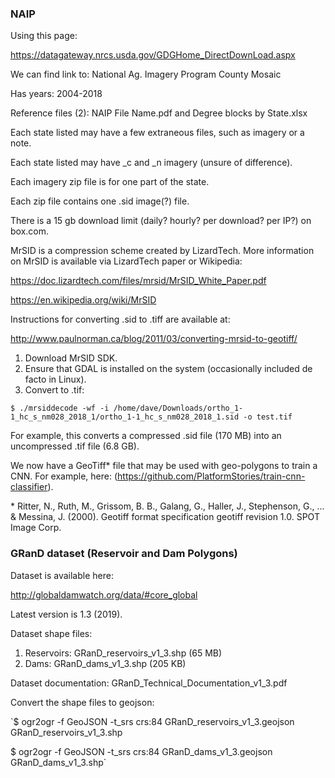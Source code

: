 ### NAIP

Using this page:

https://datagateway.nrcs.usda.gov/GDGHome_DirectDownLoad.aspx

We can find link to: National Ag. Imagery Program County Mosaic

Has years: 2004-2018

Reference files (2): NAIP File Name.pdf and Degree blocks by State.xlsx

Each state listed may have a few extraneous files, such as imagery or a note.

Each state listed may have _c and _n imagery (unsure of difference).

Each imagery zip file is for one part of the state.

Each zip file contains one .sid image(?) file.

There is a 15 gb download limit (daily? hourly? per download? per IP?) on box.com.

MrSID is a compression scheme created by LizardTech. More information on MrSID is available via LizardTech paper or Wikipedia:

https://doc.lizardtech.com/files/mrsid/MrSID_White_Paper.pdf

https://en.wikipedia.org/wiki/MrSID

Instructions for converting .sid to .tiff are available at:

http://www.paulnorman.ca/blog/2011/03/converting-mrsid-to-geotiff/

1. Download MrSID SDK.
2. Ensure that GDAL is installed on the system (occasionally included de facto in Linux).
3. Convert to .tif:

`$ ./mrsiddecode -wf -i /home/dave/Downloads/ortho_1-1_hc_s_nm028_2018_1/ortho_1-1_hc_s_nm028_2018_1.sid -o test.tif`

For example, this converts a compressed .sid file (170 MB) into an uncompressed .tif file (6.8 GB).

We now have a GeoTiff* file that may be used with geo-polygons to train a CNN. For example, here: (https://github.com/PlatformStories/train-cnn-classifier).

\* Ritter, N., Ruth, M., Grissom, B. B., Galang, G., Haller, J., Stephenson, G., ... & Messina, J. (2000). Geotiff format specification geotiff revision 1.0. SPOT Image Corp.

### GRanD dataset (Reservoir and Dam Polygons)

Dataset is available here:

http://globaldamwatch.org/data/#core_global

Latest version is 1.3 (2019).

Dataset shape files:

1. Reservoirs: GRanD_reservoirs_v1_3.shp (65 MB)
2. Dams: GRanD_dams_v1_3.shp (205 KB)

Dataset documentation: GRanD_Technical_Documentation_v1_3.pdf

Convert the shape files to geojson:

`$ ogr2ogr -f GeoJSON -t_srs crs:84 GRanD_reservoirs_v1_3.geojson GRanD_reservoirs_v1_3.shp

$ ogr2ogr -f GeoJSON -t_srs crs:84 GRanD_dams_v1_3.geojson GRanD_dams_v1_3.shp`






